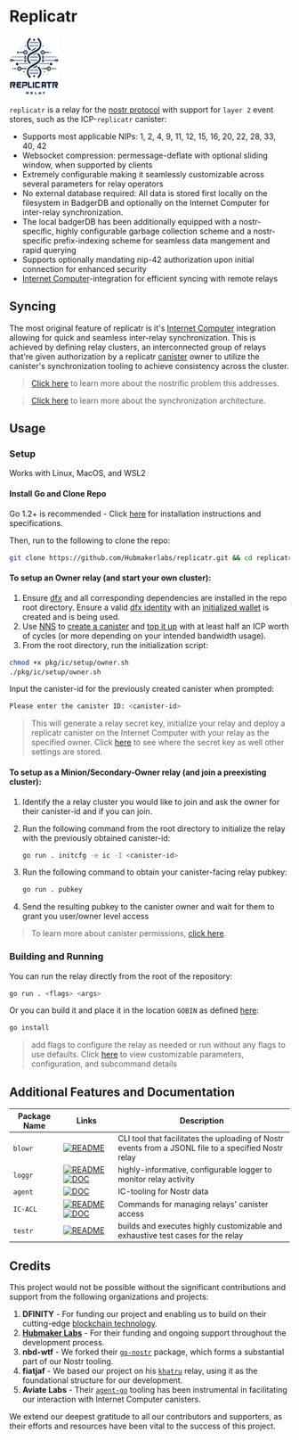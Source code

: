 # Replicatr

![logo](doc/logo.png)

`replicatr` is a relay for the [nostr protocol](https://github.com/nostr-protocol/nostr) with support for `layer 2` event stores, such as the ICP-`replicatr` canister:

* Supports most applicable NIPs: 1, 2, 4, 9, 11, 12, 15, 16, 20, 22, 28, 33, 40, 42
* Websocket compression: permessage-deflate with optional sliding window, when supported by clients
* Extremely configurable making it seamlessly customizable across several parameters for relay operators
* No external database required: All data is stored first locally on the filesystem in BadgerDB and optionally on the
  Internet Computer for inter-relay synchronization.
* The local badgerDB has been additionally equipped with a nostr-specific, highly configurable garbage collection scheme and a
  nostr-specific prefix-indexing scheme for seamless data mangement and rapid querying
* Supports optionally mandating nip-42 authorization upon initial connection for enhanced security
* [Internet Computer](https://internetcomputer.org/docs/current/home)-integration for efficient syncing with remote
  relays

## Syncing

The most original feature of replicatr is it's  [Internet Computer](https://internetcomputer.org/docs/current/home)
integration allowing for quick and seamless inter-relay synchronization. This is achieved by defining relay clusters, an
interconnected group of relays that're given authorization by a replicatr [canister](https://internetcomputer.org/docs/current/concepts/canisters-code) owner to utilize the canister's
synchronization tooling to achieve consistency across the cluster.

> [Click here](doc/problem.md) to learn more about the nostrific problem this addresses.

> [Click here](doc/arch.md) to learn more about the synchronization architecture.

## Usage

### Setup

Works with Linux, MacOS, and WSL2

#### Install Go and Clone Repo

Go 1.2+ is recommended - Click [here](doc/golang.md) for installation instructions and specifications.

Then, run to the following to clone the repo:

```bash
git clone https://github.com/Hubmakerlabs/replicatr.git && cd replicatr
```


#### To setup an Owner relay (and start your own cluster):


1. Ensure [dfx](https://internetcomputer.org/docs/current/developer-docs/getting-started/install/) and all corresponding dependencies are installed in the
   repo root directory. Ensure a valid [dfx identity](https://internetcomputer.org/docs/current/developer-docs/developer-tools/cli-tools/cli-reference/dfx-identity) with an [initialized wallet](https://internetcomputer.org/docs/current/developer-docs/developer-tools/cli-tools/cli-reference/dfx-quickstart) is created and is being used.
2. Use [NNS](https://nns.ic0.app/) to [create a canister](https://internetcomputer.org/docs/current/developer-docs/daos/nns/nns-app-quickstart) and [top it up](https://internetcomputer.org/docs/current/developer-docs/smart-contracts/topping-up/topping-up-canister) with at least half an ICP worth of cycles (or more depending on your intended bandwidth usage).
3. From the root directory, run the initialization script:

```bash
chmod +x pkg/ic/setup/owner.sh
./pkg/ic/setup/owner.sh
```
Input the canister-id for the previously created canister when prompted:

```bash
Please enter the canister ID: <canister-id>
```

> This will generate a relay secret key, initialize your relay and deploy a replicatr canister on the Internet Computer with your relay as the
> specified owner. Click [here](pkg/config/base/README.md) to see where the secret key as well other settings are stored.

#### To setup as a Minion/Secondary-Owner  relay (and join a preexisting cluster):

1. Identify the a relay cluster you would like to join and ask the owner for their canister-id and if you can join.
2. Run the following command from the root directory to initialize the relay with the previously obtained canister-id:

   ```bash
   go run . initcfg -e ic -I <canister-id> 
   ```
   
5. Run the following command to obtain your canister-facing relay pubkey:
   ```bash
   go run . pubkey
   ```
   
7. Send the resulting pubkey to the canister owner and wait for them to grant you user/owner level access

> To learn more about canister permissions, [click here](doc/canister.md).

### Building and Running

You can run the relay directly from the root of the repository:

```bash
go run . <flags> <args>
```

Or you can build it and place it in the location `GOBIN` as defined [here](doc/golang.md):

```bash
go install
```

> add flags to configure the relay as needed or run without any flags to use defaults. Click [here](pkg/config/base/README.md) to view customizable parameters, configuration, and subcommand details

## Additional Features and Documentation

|Package Name|Links |Description|
|-----------------|-------|-----|
|`blowr`|[![README](https://img.shields.io/badge/-README-green)](cmd/blower/README.md)|CLI tool that facilitates the uploading of Nostr events from a JSONL file to a specified Nostr relay|
|`loggr`|[![README](https://img.shields.io/badge/-README-green)](doc/logger.md) [![DOC](https://img.shields.io/badge/-DOC-blue)](https://pkg.go.dev/mleku.dev/git/slog@v1.0.16)|highly-informative, configurable logger to monitor relay activity|
|`agent`| [![DOC](https://img.shields.io/badge/-DOC-blue)](https://pkg.go.dev/github.com/Hubmakerlabs/replicatr/pkg/ic/agent)|IC-tooling for Nostr data|
|`IC-ACL`|[![README](https://img.shields.io/badge/-README-green)](doc/canister.md) [![DOC](https://img.shields.io/badge/-DOC-blue)](https://pkg.go.dev/github.com/Hubmakerlabs/replicatr/pkg/ic/agent)|Commands for managing relays' canister access|
|`testr`|[![README](https://img.shields.io/badge/-README-green)](**todo**)|builds and executes highly customizable and exhaustive test cases for the relay|




## Credits

This project would not be possible without the significant contributions and support from the following organizations and projects:

1. **DFINITY** - For funding our project and enabling us to build on their cutting-edge [blockchain technology](https://internetcomputer.org/docs/current/home).
2. **[Hubmaker Labs](https://github.com/Hubmakerlabs)** - For their funding and ongoing support throughout the development process.
3. **nbd-wtf** - We forked their [`go-nostr`](https://github.com/nbd-wtf/go-nostr) package, which forms a substantial part of our Nostr tooling.
4. **fiatjaf** - We based our project on his [`khatru`](https://github.com/fiatjaf/khatru) relay, using it as the foundational structure for our development.
5. **Aviate Labs** - Their [`agent-go`](https://github.com/aviate-labs/agent-go) tooling has been instrumental in facilitating our interaction with Internet Computer canisters.

We extend our deepest gratitude to all our contributors and supporters, as their efforts and resources have been vital to the success of this project.




